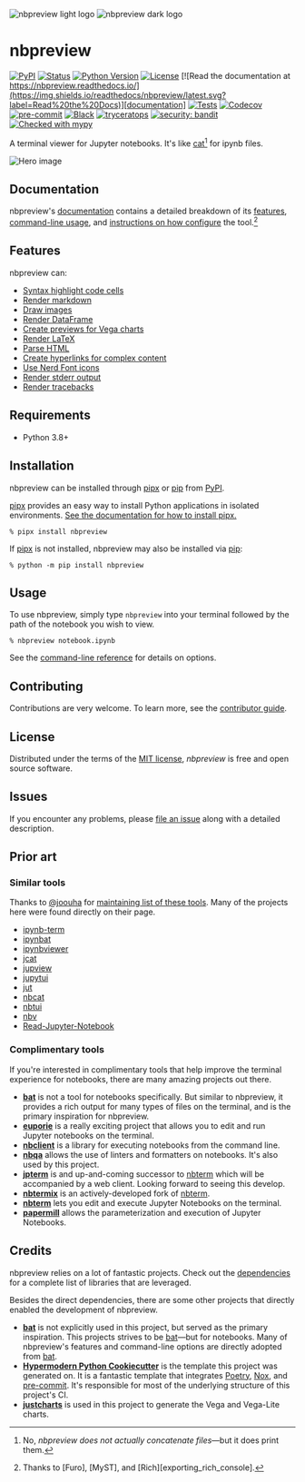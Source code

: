 <!-- title-start -->

![nbpreview light logo](https://github.com/paw-lu/nbpreview/blob/main/docs/_static/images/logo_light.svg?raw=True#gh-light-mode-only)
![nbpreview dark logo](https://github.com/paw-lu/nbpreview/blob/main/docs/_static/images/logo_dark.svg?raw=True#gh-dark-mode-only)

# nbpreview

<!-- title-end -->

[![PyPI](https://img.shields.io/pypi/v/nbpreview.svg)](https://pypi.org/project/nbpreview/)
[![Status](https://img.shields.io/pypi/status/nbpreview.svg)](https://pypi.org/project/nbpreview/)
[![Python Version](https://img.shields.io/pypi/pyversions/nbpreview)](https://pypi.org/project/nbpreview)
[![License](https://img.shields.io/pypi/l/nbpreview)](https://opensource.org/licenses/MIT)
[![Read the documentation at https://nbpreview.readthedocs.io/](https://img.shields.io/readthedocs/nbpreview/latest.svg?label=Read%20the%20Docs)][documentation]
[![Tests](https://github.com/paw-lu/nbpreview/workflows/Tests/badge.svg)](https://github.com/paw-lu/nbpreview/actions?workflow=Tests)
[![Codecov](https://codecov.io/gh/paw-lu/nbpreview/branch/main/graph/badge.svg)](https://codecov.io/gh/paw-lu/nbpreview)
[![pre-commit](https://img.shields.io/badge/pre--commit-enabled-brightgreen?logo=pre-commit&logoColor=white)](https://github.com/pre-commit/pre-commit)
[![Black](https://img.shields.io/badge/code%20style-black-000000.svg)](https://github.com/psf/black)
[![tryceratops](https://img.shields.io/badge/try%2Fexcept%20style-tryceratops%20%F0%9F%A6%96%E2%9C%A8-black)](https://github.com/guilatrova/tryceratops)
[![security: bandit](https://img.shields.io/badge/security-bandit-yellow.svg)](https://github.com/PyCQA/bandit)
[![Checked with mypy](http://www.mypy-lang.org/static/mypy_badge.svg)](http://mypy-lang.org/)

A terminal viewer for Jupyter notebooks.
It's like [cat](https://man7.org/linux/man-pages/man1/cat.1.html)[^cat] for ipynb files.

[^cat]: No, _nbpreview does not actually concatenate files_—but it does print them.

[documentation]: https://nbpreview.readthedocs.io/

<!-- github-only -->

![Hero image](https://github.com/paw-lu/nbpreview/blob/main/docs/_static/images/hero_image.png?raw=True)

## Documentation

nbpreview's [documentation] contains
a detailed breakdown of its [features],
[command-line usage][usage],
and [instructions on how configure][configure] the tool.[^documentation]

## Features

nbpreview can:

- [Syntax highlight code cells](https://nbpreview.readthedocs.io/en/latest/features.html#syntax-highlighting)
- [Render markdown](https://nbpreview.readthedocs.io/en/latest/features.html#markdown-rendering)
- [Draw images](https://nbpreview.readthedocs.io/en/latest/features.html#images)
- [Render DataFrame](https://nbpreview.readthedocs.io/en/latest/features.html#dataframe-rendering)
- [Create previews for Vega charts](https://nbpreview.readthedocs.io/en/latest/features.html#vega-and-vegalite-charts)
- [Render LaTeX](https://nbpreview.readthedocs.io/en/latest/features.html#latex)
- [Parse HTML](https://nbpreview.readthedocs.io/en/latest/features.html#html)
- [Create hyperlinks for complex content](https://nbpreview.readthedocs.io/en/latest/features.html#hyperlinks)
- [Use Nerd Font icons](https://nbpreview.readthedocs.io/en/latest/features.html#nerd-fonts)
- [Render stderr output](https://nbpreview.readthedocs.io/en/latest/features.html#stderr)
- [Render tracebacks](https://nbpreview.readthedocs.io/en/latest/features.html#tracebacks)

## Requirements

- Python 3.8+

## Installation

<!-- installation-start -->

nbpreview can be installed through [pipx] or [pip] from [PyPI](https://pypi.org/).

[pipx] provides an easy way to install Python applications in isolated environments.
[See the documentation for how to install pipx.](https://pypa.github.io/pipx/installation/#install-pipx)

```console
% pipx install nbpreview
```

If [pipx] is not installed,
nbpreview may also be installed via [pip]:

```console
% python -m pip install nbpreview
```

[pipx]: https://pypa.github.io/pipx/
[pip]: https://pip.pypa.io/

<!-- installation-end -->

## Usage

To use nbpreview,
simply type `nbpreview` into your terminal followed by the path of the notebook you wish to view.

```console
% nbpreview notebook.ipynb
```

See the [command-line reference](https://nbpreview.readthedocs.io/en/latest/usage.html) for details on options.

## Contributing

Contributions are very welcome.
To learn more, see the [contributor guide](https://github.com/paw-lu/nbpreview/blob/main/CONTRIBUTING.md).

## License

Distributed under the terms of the [MIT license](https://opensource.org/licenses/MIT),
_nbpreview_ is free and open source software.

## Issues

If you encounter any problems,
please [file an issue](https://github.com/paw-lu/nbpreview/issues) along with a detailed description.

## Prior art

### Similar tools

<!-- similar-tools-start -->

Thanks to [@joouha](https://github.com/joouha) for [maintaining list of these tools](https://euporie.readthedocs.io/en/latest/pages/related.html#notebook-viewers).
Many of the projects here were found directly on their page.

- [ipynb-term](https://github.com/PaulEcoffet/ipynbviewer)
- [ipynbat](https://github.com/edgarogh/ipynbat)
- [ipynbviewer](https://github.com/edgarogh/ipynbat)
- [jcat](https://github.com/ktw361/jcat)
- [jupview](https://github.com/Artiomio/jupview)
- [jupytui](https://github.com/mosiman/jupytui)
- [jut](https://github.com/kracekumar/jut)
- [nbcat](https://github.com/jlumpe/nbcat)
- [nbtui](https://github.com/chentau/nbtui)
- [nbv](https://github.com/lepisma/nbv)
- [Read-Jupyter-Notebook](https://github.com/qcw171717/Read-Jupyter-Notebook)

<!-- similar-tools-end -->

### Complimentary tools

<!-- complimentary-tools-start -->

If you're interested in complimentary tools
that help improve the terminal experience for notebooks,
there are many amazing projects out there.

- **[bat](https://github.com/sharkdp/bat)**
  is not a tool for notebooks specifically.
  But similar to nbpreview,
  it provides a rich output for many types of files on the terminal,
  and is the primary inspiration for nbpreview.
- **[euporie](https://github.com/joouha/euporie)**
  is a really exciting project
  that allows you to edit and run Jupyter notebooks on the terminal.
- **[nbclient](https://github.com/jupyter/nbclient)**
  is a library for executing notebooks from the command line.
- **[nbqa](https://github.com/nbQA-dev/nbQA)**
  allows the use of linters and formatters on notebooks.
  It's also used by this project.
- **[jpterm](https://github.com/davidbrochart/jpterm)**
  is and up-and-coming successor to [nbterm]
  which will be accompanied by a web client.
  Looking forward to seeing this develop.
- **[nbtermix](https://github.com/mtatton/nbtermix)**
  is an actively-developed fork of [nbterm].
- **[nbterm](https://github.com/davidbrochart/nbterm)**
  lets you edit and execute Jupyter Notebooks on the terminal.
- **[papermill](https://github.com/nteract/papermill)**
  allows the parameterization and execution of Jupyter Notebooks.

[nbterm]: https://github.com/davidbrochart/nbterm

<!-- complimentary-tools-end -->

## Credits

<!-- credits-start -->

nbpreview relies on a lot of fantastic projects.
Check out the [dependencies] for a complete list of libraries that are leveraged.

Besides the direct dependencies,
there are some other projects that directly enabled the development of nbpreview.

- **[bat]**
  is not explicitly used in this project,
  but served as the primary inspiration.
  This projects strives to be [bat]—but
  for notebooks.
  Many of nbpreview's features and command-line options are directly adopted from [bat].
- **[Hypermodern Python Cookiecutter](https://github.com/cjolowicz/cookiecutter-hypermodern-python)**
  is the template this project was generated on.
  It is a fantastic template that integrates [Poetry](https://python-poetry.org/),
  [Nox](https://nox.thea.codes/en/stable/),
  and [pre-commit](https://pre-commit.com/).
  It's responsible for most of the underlying structure of this project's CI.
- **[justcharts](https://github.com/koaning/justcharts)**
  is used in this project
  to generate the Vega and Vega-Lite charts.

[bat]: https://github.com/sharkdp/bat

<!-- credits-end -->

[^documentation]: Thanks to [Furo], [MyST], and [Rich][exporting_rich_console].

[configure]: https://nbpreview.readthedocs.io/configure.html
[dependencies]: https://github.com/paw-lu/nbpreview/blob/main/pyproject.toml
[features]: https://nbpreview.readthedocs.io/features.html
[usage]: https://nbpreview.readthedocs.io/en/latest/usage.html
